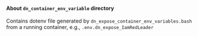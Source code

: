 #### About `dn_container_env_variable` directory  

Contains dotenv file generated by `dn_expose_container_env_variables.bash` from a running container, e.g., `.env.dn_expose_IamRedLeader`  
